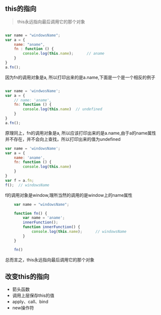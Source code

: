 ## this的指向

> this永远指向最后调用它的那个对象

```javascript

var name = "windowsName";
var a = {
    name: "aname",
    fn : function () {
        console.log(this.name);      // aname
    }
}
a.fn();
```
因为fn的调用对象是a, 所以打印出来的是a.name,下面是一个是一个相反的例子


```javascript

var name = 'windwosName';
var a = {
    // name: 'aname',
    fn: function () {
        console.log(this.name)  // undefined
    }
}
a.fn();
```
原理同上，fn的调用对象是a, 所以应该打印出来的是a.name,由于a的name属性并不存在，并不会向上查找，所以打印出来的值为undefined

```javascript
var name = 'windowsName';
var a = {
    name: 'aname',
    fn: function () {
        console.log(this.name)
    }
}
var f = a.fn;
f();  // windowsName
```
f的调用对象是window,理所当然的调用的是window上的name属性

```javascript
    var name = "windowsName";

    function fn() {
        var name = 'aname';
        innerFunction();
        function innerFunction() {
            console.log(this.name);      // windowsName
        }
    }

    fn()
```

总而言之，this永远指向最后调用它的那个对象

## 改变this的指向

- 箭头函数
- 调用上层保存this的值
- apply、call、bind
- new操作符